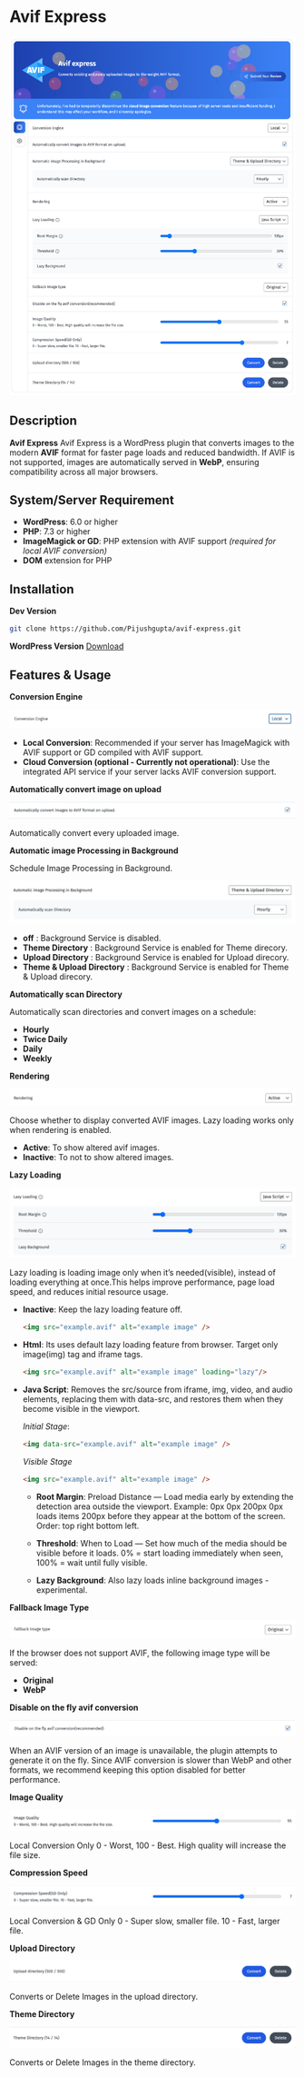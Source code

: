 
# Avif Express

![Avif Express](https://github.com/Pijushgupta/avif-express/blob/main/avif-express.png)


## Description
**Avif Express** 
Avif Express is a WordPress plugin that converts images to the modern **AVIF** format for faster page loads and reduced bandwidth.
If AVIF is not supported, images are automatically served in **WebP**, ensuring compatibility across all major browsers.

## System/Server Requirement
- **WordPress**: 6.0 or higher  
- **PHP**: 7.3 or higher  
- **ImageMagick or GD**: PHP extension with AVIF support *(required for local AVIF conversion)*  
- **DOM** extension for PHP  

## Installation

**Dev Version**
```sh
git clone https://github.com/Pijushgupta/avif-express.git
```

**WordPress Version**
[Download](https://wordpress.org/plugins/avif-express/)


## Features & Usage

**Conversion Engine** 

![Conversion Engine](https://github.com/Pijushgupta/avif-express/blob/main/readme-screens/conversion-engine.png)

- **Local Conversion**: Recommended if your server has ImageMagick with AVIF support or GD compiled with AVIF support.
- **Cloud Conversion (optional - Currently not operational)**: Use the integrated API service if your server lacks AVIF conversion support.

**Automatically convert image on upload**

![Convert on upload](https://github.com/Pijushgupta/avif-express/blob/main/readme-screens/convert-on-upload.png)

Automatically convert every uploaded image.

**Automatic image Processing in Background**

Schedule Image Processing in Background.

![Background Service](https://github.com/Pijushgupta/avif-express/blob/main/readme-screens/background-image-processing.png)

- **off** : Background Service is disabled.
- **Theme Directory** :  Background Service is enabled for Theme direcory.
- **Upload Directory** : Background Service is enabled for Upload direcory.
- **Theme & Upload Directory** : Background Service is enabled for Theme & Upload direcory.

**Automatically scan Directory**

Automatically scan directories and convert images on a schedule:

- **Hourly**
- **Twice Daily**
- **Daily**
- **Weekly**

**Rendering**

![Rendering](https://github.com/Pijushgupta/avif-express/blob/main/readme-screens/rendering.png)

Choose whether to display converted AVIF images. Lazy loading works only when rendering is enabled.
- **Active**: To show altered avif images. 
- **Inactive**:  To not to show altered images. 

**Lazy Loading**

![lazy loading](https://github.com/Pijushgupta/avif-express/blob/main/readme-screens/lazy-loading.png)

Lazy loading is loading image only when it’s needed(visible), instead of loading everything at once.This helps improve performance, page load speed, and reduces initial resource usage.
- **Inactive**: Keep the lazy loading feature off.
    ```html
    <img src="example.avif" alt="example image" />
    ```
- **Html**: Its uses default lazy loading feature from browser. Target only image(img) tag and iframe tags.
    ```html
    <img src="example.avif" alt="example image" loading="lazy"/>
    ```
- **Java Script**: Removes the src/source from iframe, img, video, and audio elements, replacing them with data-src, and restores them when they become visible in the viewport.
    
    *Initial Stage*:
    ```html
    <img data-src="example.avif" alt="example image" />
    ```
    *Visible Stage*
    ```html
    <img src="example.avif" alt="example image" />
    ```
    - **Root Margin**: Preload Distance — Load media early by extending the detection area outside the viewport. Example: 0px 0px 200px 0px loads items 200px before they appear at the bottom of the screen. Order: top right bottom left.
    
    - **Threshold**: When to Load — Set how much of the media should be visible before it loads. 0% = start loading immediately when seen, 100% = wait until fully visible.

    - **Lazy Background**: Also lazy loads inline background images - experimental.
    
**Fallback Image Type**

![Fallback Image Type](https://github.com/Pijushgupta/avif-express/blob/main/readme-screens/fallback-image-type.png)

If the browser does not support AVIF, the following image type will be served:
- **Original** 
- **WebP**

**Disable on the fly avif conversion**

![disable on the fly conversion](https://github.com/Pijushgupta/avif-express/blob/main/readme-screens/on-the-fly-conversion.png)

When an AVIF version of an image is unavailable, the plugin attempts to generate it on the fly. Since AVIF conversion is slower than WebP and other formats, we recommend keeping this option disabled for better performance.

**Image Quality**

![Image Quality](https://github.com/Pijushgupta/avif-express/blob/main/readme-screens/image-quality.png)

Local Conversion Only
0 - Worst, 100 - Best. High quality will increase the file size.

**Compression Speed**

![Image Compression](https://github.com/Pijushgupta/avif-express/blob/main/readme-screens/image-compression-speed.png)

Local Conversion & GD Only
0 - Super slow, smaller file. 10 - Fast, larger file.

**Upload Directory**

![Convert upload directory](https://github.com/Pijushgupta/avif-express/blob/main/readme-screens/convert-upload-directory.png)

Converts or Delete Images in the upload directory. 

**Theme Directory**

![Convert theme directory](https://github.com/Pijushgupta/avif-express/blob/main/readme-screens/convert-theme-directory.png)

Converts or Delete Images in the theme directory. 
